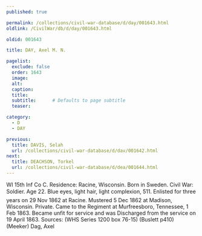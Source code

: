 ```yaml
---
published: true

permalink: /collections/civil-war-database/d/day/001643.html
oldlink: /CivilWar/db/d/day/001643.html

oldid: 001643

title: DAY, Axel M. N.

pagelist:
  exclude: false
  order: 1643
  image: 
  alt:
  caption:
  title:
  subtitle:      # Defaults to page subtitle
  teaser:

category: 
  - D 
  - DAY

previous:
  title: DAVIS, Selah
  url: /collections/civil-war-database/d/dav/001642.html  
next:
  title: DEACHSON, Torkel
  url: /collections/civil-war-database/d/dea/001644.html   
---
```

WI 15th Inf Co C. Residence: Racine, Wisconsin. Born in Sweden. Civil War: Soldier. Age 22. Blue eyes, light hair, light complexion, 5&#146;11&#148;. Enlisted for three years on 29 Nov 1862 at Racine. Mustered 5 Dec 1862 at Madison, Wisconsin. Private. Came to the Regiment at Murfreesboro, Tennessee, 1 Feb 1863. Became unfit for service and was Discharged from the service on 19 April 1863. Sources: (WHS Series 1200 box 76-15) (Buslett p410) (Meeker) &#147;Dag, Axel&#148;